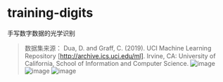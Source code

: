 # training-digits
手写数字数据的光学识别
> 数据集来源： Dua, D. and Graff, C. (2019). UCI Machine Learning Repository [http://archive.ics.uci.edu/ml]. Irvine, CA: University of California, School of Information and Computer Science.
![image](https://user-images.githubusercontent.com/64878693/118381226-50bf0400-b61b-11eb-897b-48dbfe288b76.png)
![image](https://user-images.githubusercontent.com/64878693/118381235-6e8c6900-b61b-11eb-896c-c77076179470.png)
![image](https://user-images.githubusercontent.com/64878693/118381238-7d731b80-b61b-11eb-9ae9-ab57e04b9f14.png)
